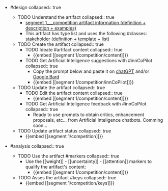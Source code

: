 
- #design
   collapsed:: true
  - TODO Understand the artifact
    collapsed:: true
    - [segment 1___competition artifact information (definition + description + examples)](https://go.innbok.com/#/page/innBoK%2Fsegment-%28id%29%2Fcompetition%2Finfo)
    - This artifact has type list and uses the following #classes: [stakeholder (definition + template + list)](https://go.innbok.com/#/page/innBoK%2Fclass%2Fstakeholder)
  - TODO Create the artifact
     collapsed:: true
    - TODO Ideate #artifact content
      collapsed:: true
      - {{embed [[segment 1/competition/content]]}}
    - TODO Get Artificial Inteligence suggestions with #innCoPilot
      collapsed:: true
      - Copy the prompt below and paste it on [chatGPT](https://chat.openai.com) and/or [Google Bard](https://bard.google.com/chat)
      - {{embed [[segment 1/competition/innCoPilot]]}}
  - TODO Update the artifact
    collapsed:: true
    - TODO Edit the artifact content
     collapsed:: true
      - {{embed [[segment 1/competition/content]]}}
    - TODO Get Artificial Inteligence feedback with #innCoPilot
      collapsed:: true
      - Ready to use prompts to obtain critics, enhancement proposals, etc... from Artificial Inteligence chatbots. Comming soon...
  - TODO Update artifact status
    collapsed:: true
    - {{embed [[segment 1/competition]]}}


- #analysis
  collapsed:: true
  - TODO Use the artifact #markers
    collapsed:: true
    - Use the [[weight]] - [[uncertainty]] - [[attention]] markers to qualify the artifact's content:
      - {{embed [[segment 1/competition/content]]}}
  - TODO Asses the artifact #keys
    collapsed:: true
    - {{embed [[segment 1/competition/keys]]}}




